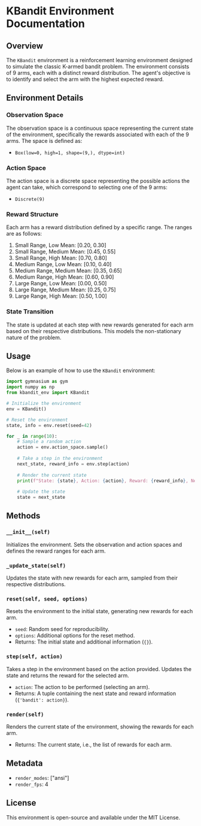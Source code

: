 # KBandit Environment Documentation

## Overview

The `KBandit` environment is a reinforcement learning environment designed to simulate the classic K-armed bandit problem. The environment consists of 9 arms, each with a distinct reward distribution. The agent's objective is to identify and select the arm with the highest expected reward.

## Environment Details

### Observation Space

The observation space is a continuous space representing the current state of the environment, specifically the rewards associated with each of the 9 arms. The space is defined as:

- `Box(low=0, high=1, shape=(9,), dtype=int)`

### Action Space

The action space is a discrete space representing the possible actions the agent can take, which correspond to selecting one of the 9 arms:

- `Discrete(9)`

### Reward Structure

Each arm has a reward distribution defined by a specific range. The ranges are as follows:

1. Small Range, Low Mean: [0.20, 0.30]
2. Small Range, Medium Mean: [0.45, 0.55]
3. Small Range, High Mean: [0.70, 0.80]
4. Medium Range, Low Mean: [0.10, 0.40]
5. Medium Range, Medium Mean: [0.35, 0.65]
6. Medium Range, High Mean: [0.60, 0.90]
7. Large Range, Low Mean: [0.00, 0.50]
8. Large Range, Medium Mean: [0.25, 0.75]
9. Large Range, High Mean: [0.50, 1.00]

### State Transition

The state is updated at each step with new rewards generated for each arm based on their respective distributions. This models the non-stationary nature of the problem.

## Usage

Below is an example of how to use the `KBandit` environment:

```python
import gymnasium as gym
import numpy as np
from kbandit_env import KBandit

# Initialize the environment
env = KBandit()

# Reset the environment
state, info = env.reset(seed=42)

for _ in range(10):
    # Sample a random action
    action = env.action_space.sample()
    
    # Take a step in the environment
    next_state, reward_info = env.step(action)
    
    # Render the current state
    print(f"State: {state}, Action: {action}, Reward: {reward_info}, Next State: {next_state}")
    
    # Update the state
    state = next_state
```

## Methods

### `__init__(self)`

Initializes the environment. Sets the observation and action spaces and defines the reward ranges for each arm.

### `_update_state(self)`

Updates the state with new rewards for each arm, sampled from their respective distributions.

### `reset(self, seed, options)`

Resets the environment to the initial state, generating new rewards for each arm.

- `seed`: Random seed for reproducibility.
- `options`: Additional options for the reset method.
- Returns: The initial state and additional information (`{}`).

### `step(self, action)`

Takes a step in the environment based on the action provided. Updates the state and returns the reward for the selected arm.

- `action`: The action to be performed (selecting an arm).
- Returns: A tuple containing the next state and reward information (`{'bandit': action}`).

### `render(self)`

Renders the current state of the environment, showing the rewards for each arm.

- Returns: The current state, i.e., the list of rewards for each arm.

## Metadata

- `render_modes`: ["ansi"]
- `render_fps`: 4

## License

This environment is open-source and available under the MIT License.